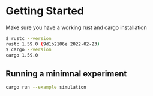# Getting Started 

Make sure you have a working rust and cargo installation

```bash
$ rustc --version
rustc 1.59.0 (9d1b2106e 2022-02-23)
$ cargo --version
cargo 1.59.0
```

## Running a minimnal experiment

```bash
cargo run --example simulation
```

